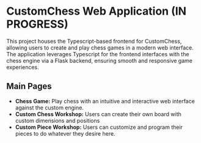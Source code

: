 # CustomChess Web Application (IN PROGRESS)

This project houses the Typescript-based frontend for CustomChess, allowing users to create and play chess games in a modern web interface. The application leverages Typescript for the frontend interfaces with the chess engine via a Flask backend, ensuring smooth and responsive game experiences.

## Main Pages

- **Chess Game:** Play chess with an intuitive and interactive web interface against the custom engine.
- **Custom Chess Workshop:** Users can create their own board with custom dimensions and positions
- **Custom Piece Workshop:** Users can customize and program their pieces to do whatever they desire here.
